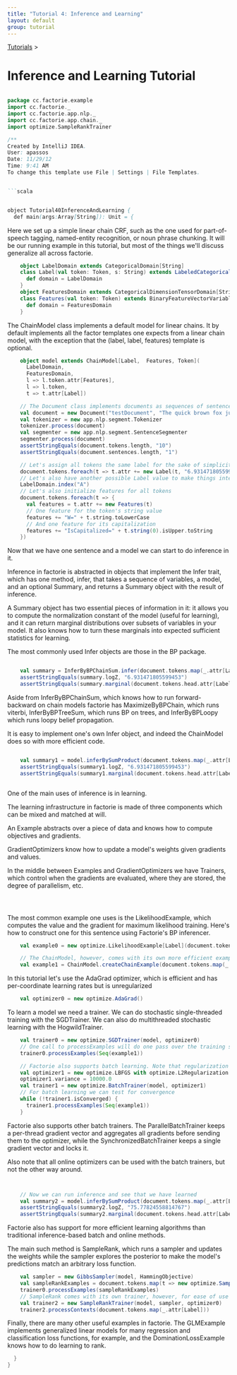 ```yaml
---
title: "Tutorial 4: Inference and Learning"
layout: default
group: tutorial
---
```


<a href="{{ site.baseurl }}/tutorial.html">Tutorials</a> &gt;

Inference and Learning Tutorial
=================

```scala

package cc.factorie.example
import cc.factorie._
import cc.factorie.app.nlp._
import cc.factorie.app.chain._
import optimize.SampleRankTrainer

/**
Created by IntelliJ IDEA.
User: apassos
Date: 11/29/12
Time: 9:41 AM
To change this template use File | Settings | File Templates.


```scala


object Tutorial40InferenceAndLearning {
  def main(args:Array[String]): Unit = {

```

 Here we set up a simple linear chain CRF, such as the one used for part-of-speech tagging,
named-entity recognition, or noun phrase chunking. It will be our running example in this
tutorial, but most of the things we'll discuss generalize all across factorie.

```scala
    object LabelDomain extends CategoricalDomain[String]
    class Label(val token: Token, s: String) extends LabeledCategoricalVariable(s) {
      def domain = LabelDomain
    }
    object FeaturesDomain extends CategoricalDimensionTensorDomain[String]
    class Features(val token: Token) extends BinaryFeatureVectorVariable[String] {
      def domain = FeaturesDomain
    }


```

 The ChainModel class implements a default model for linear chains.
It by default implements all the factor templates one expects from a linear chain model,
with the exception that the (label, label, features) template is optional.

```scala
    object model extends ChainModel[Label,  Features, Token](
      LabelDomain,
      FeaturesDomain,
      l => l.token.attr[Features],
      l => l.token,
      t => t.attr[Label])

    // The Document class implements documents as sequences of sentences and tokens.
    val document = new Document("testDocument", "The quick brown fox jumped over the lazy dog.")
    val tokenizer = new app.nlp.segment.Tokenizer
    tokenizer.process(document)
    val segmenter = new app.nlp.segment.SentenceSegmenter
    segmenter.process(document)
    assertStringEquals(document.tokens.length, "10")
    assertStringEquals(document.sentences.length, "1")

    // Let's assign all tokens the same label for the sake of simplicity
    document.tokens.foreach(t => t.attr += new Label(t, "6.931471805599453"))
    // Let's also have another possible Label value to make things interesting
    LabelDomain.index("A")
    // Let's also initialize features for all tokens
    document.tokens.foreach(t => {
      val features = t.attr += new Features(t)
      // One feature for the token's string value
      features += "W=" + t.string.toLowerCase
      // And one feature for its capitalization
      features += "IsCapitalized=" + t.string(0).isUpper.toString
    })


```


Now that we have one sentence and a model we can start to do inference in it.

Inference in factorie is abstracted in objects that implement the Infer trait,
which has one method, infer, that takes a sequence of variables, a model, and an
optional Summary, and returns a Summary object with the result of inference.

A Summary object has two essential pieces of information in it: it allows you to
compute the normalization constant of the model (useful for learning), and it can
return marginal distributions over subsets of variables in your model. It also
knows how to turn these marginals into expected sufficient statistics for learning.

The most commonly used Infer objects are those in the BP package.

```scala

    val summary = InferByBPChainSum.infer(document.tokens.map(_.attr[Label]), model).head
    assertStringEquals(summary.logZ, "6.931471805599453")
    assertStringEquals(summary.marginal(document.tokens.head.attr[Label]).proportions, "Tensor1(0.5,0.5)")


```


Aside from InferByBPChainSum, which knows how to run forward-backward on chain models
factorie has MaximizeByBPChain, which runs viterbi, InferByBPTreeSum, which runs BP on
trees, and InferByBPLoopy which runs loopy belief propagation.

It is easy to implement one's own Infer object, and indeed the ChainModel does so with
more efficient code.

```scala

    val summary1 = model.inferBySumProduct(document.tokens.map(_.attr[Label]))
    assertStringEquals(summary1.logZ, "6.931471805599453")
    assertStringEquals(summary1.marginal(document.tokens.head.attr[Label]).proportions, "Proportions(0.5,0.5)")



```


One of the main uses of inference is in learning.

The learning infrastructure in factorie is made of three components which can
be mixed and matched at will.

An Example abstracts over a piece of data and knows how to compute objectives
and gradients.

GradientOptimizers know how to update a model's weights given gradients and values.

In the middle between Examples and GradientOptimizers we have Trainers, which control
when the gradients are evaluated, where they are stored, the degree of parallelism, etc.

```scala




```

 The most common example one uses is the LikelihoodExample, which computes the value and the
gradient for maximum likelihood training. Here's how to construct one for this sentence
using Factorie's BP inferencer.

```scala
    val example0 = new optimize.LikelihoodExample[Label](document.tokens.map(_.attr[Label]), InferByBPChainSum)

    // The ChainModel, however, comes with its own more efficient example
    val example1 = ChainModel.createChainExample(document.tokens.map(_.attr[Label]))


```

 In this tutorial let's use the AdaGrad optimizer, which is efficient and has
per-coordinate learning rates but is unregularized

```scala
    val optimizer0 = new optimize.AdaGrad()


```


To learn a model we need a trainer. We can do stochastic single-threaded training with the
SGDTrainer. We can also do multithreaded stochastic learning with the HogwildTrainer.

```scala
    val trainer0 = new optimize.SGDTrainer(model, optimizer0)
    // One call to processExamples will do one pass over the training set doing updates.
    trainer0.processExamples(Seq(example1))

    // Factorie also supports batch learning. Note that regularization is built into the optimizer
    val optimizer1 = new optimize.LBFGS with optimize.L2Regularization
    optimizer1.variance = 10000.0
    val trainer1 = new optimize.BatchTrainer(model, optimizer1)
    // For batch learning we can test for convergence
    while (!trainer1.isConverged) {
      trainer1.processExamples(Seq(example1))
    }


```


Factorie also supports other batch trainers. The ParallelBatchTrainer keeps a per-thread
gradient vector and aggregates all gradients before sending them to the optimizer, while
the SynchronizedBatchTrainer keeps a single gradient vector and locks it.

Also note that all online optimizers can be used with the batch trainers, but not the
other way around.


```scala


    // Now we can run inference and see that we have learned
    val summary2 = model.inferBySumProduct(document.tokens.map(_.attr[Label]))
    assertStringEquals(summary2.logZ, "75.77824558814767")
    assertStringEquals(summary2.marginal(document.tokens.head.attr[Label]).proportions, "Proportions(0.9999997537905433,2.462094566378053E-7)")


```


Factorie also has support for more efficient learning algorithms than traditional
inference-based batch and online methods.

The main such method is SampleRank, which runs a sampler and updates the weights
while the sampler explores the posterior to make the model's predictions match an
arbitrary loss function.

```scala
    val sampler = new GibbsSampler(model, HammingObjective)
    val sampleRankExamples = document.tokens.map(t => new optimize.SampleRankExample(t.attr[Label], sampler))
    trainer0.processExamples(sampleRankExamples)
    // SampleRank comes with its own trainer, however, for ease of use
    val trainer2 = new SampleRankTrainer(model, sampler, optimizer0)
    trainer2.processContexts(document.tokens.map(_.attr[Label]))


```


Finally, there are many other useful examples in factorie. The GLMExample implements generalized
linear models for many regression and classification loss functions, for example, and the
DominationLossExample knows how to do learning to rank.

```scala
  }
}
```

